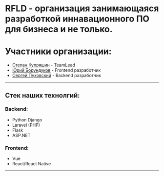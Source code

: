 # RFLD - организация занимающаяся разработкой иннавационного ПО для бизнеса и не только.
<h1>Участники организации:</h1> 
<ul>
  <li><a href='https://github.com/StepanKupryashin'>Степан Купряшин</a> - TeamLead</li>
  <li><a href='https://github.com/XdaydenegX'>Юрий Борундуков</a> - Frontend разработчик</li>
  <li><a href='https://github.com/SuperTapok'>Сергей Пуховский</a> - Backend разработчик</li>
  </ul>
  <hr/>
 <h2>Стек наших технолгий:</h2>
 <h3>Backend:</h3>
 <ul> 
  <li>Python Django</li>
  <li>Laravel (PHP)</li>
  <li>Flask</li>
  <li>ASP.NET</li>
 </ul>
 <h3>Frontend:</h3>
 <ul>
  <li>Vue</li>
  <li>React/React Native</li>
 </ul>
 <hr/>
